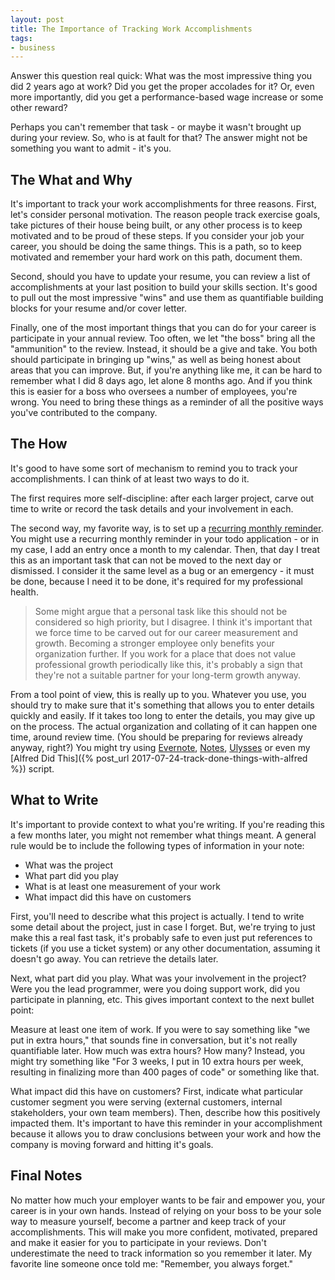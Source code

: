 ```yaml
---
layout: post
title: The Importance of Tracking Work Accomplishments
tags:
- business
---
```

Answer this question real quick: What was the most impressive thing you did 2 years ago at work?  Did you get the proper accolades for it? Or, even more importantly, did you get a performance-based wage increase or some other reward?  

Perhaps you can't remember that task - or maybe it wasn't brought up during your review.  So, who is at fault for that?  The answer might not be something you want to admit - it's you.

## The What and Why

It's important to track your work accomplishments for three reasons.  First, let's consider personal motivation.  The reason people track exercise goals, take pictures of their house being built, or any other process is to keep motivated and to be proud of these steps.  If you consider your job your career, you should be doing the same things.  This is a path, so to keep motivated and remember your hard work on this path, document them.

Second, should you have to update your resume, you can review a list of accomplishments at your last position to build your skills section.  It's good to pull out the most impressive "wins" and use them as quantifiable building blocks for your resume and/or cover letter.

Finally, one of the most important things that you can do for your career is participate in your annual review.  Too often, we let "the boss" bring all the "ammunition" to the review.  Instead, it should be a give and take.  You both should participate in bringing up "wins," as well as being honest about areas that you can improve.  But, if you're anything like me, it can be hard to remember what I did 8 days ago, let alone 8 months ago.  And if you think this is easier for a boss who oversees a number of employees, you're wrong.  You need to bring these things as a reminder of all the positive ways you've contributed to the company.

## The How

It's good to have some sort of mechanism to remind you to track your accomplishments.  I can think of at least two ways to do it.

The first requires more self-discipline: after each larger project, carve out time to write or record the task details and your involvement in each.  

The second way, my favorite way, is to set up a [recurring monthly reminder](https://support.google.com/calendar/answer/37115?co=GENIE.Platform%3DDesktop&hl=en).  You might use a recurring monthly reminder in your todo application - or in my case, I add an entry once a month to my calendar.  Then, that day I treat this as an important task that can not be moved to the next day or dismissed.  I consider it the same level as a bug or an emergency - it must be done, because I need it to be done, it's required for my professional health.

> Some might argue that a personal task like this should not be considered so high priority, but I disagree.  I think it's important that we force time to be carved out for our career measurement and growth.  Becoming a stronger employee only benefits your organization further. If you work for a place that does not value professional growth periodically like this, it's probably a sign that they're not a suitable partner for your long-term growth anyway.

From a tool point of view, this is really up to you.  Whatever you use, you should try to make sure that it's something that allows you to enter details quickly and easily. If it takes too long to enter the details, you may give up on the process.  The actual organization and collating of it can happen one time, around review time. (You should be preparing for reviews already anyway, right?)  You might try using [Evernote](https://evernote.com/), [Notes](https://support.apple.com/kb/PH22608?locale=en_US), [Ulysses](https://www.ulyssesapp.com/) or even my [Alfred Did This]({% post_url 2017-07-24-track-done-things-with-alfred %}) script.

## What to Write

It's important to provide context to what you're writing.  If you're reading this a few months later, you might not remember what things meant.  A general rule would be to include the following types of information in your note:

- What was the project
- What part did you play
- What is at least one measurement of your work
- What impact did this have on customers

First, you'll need to describe what this project is actually.  I tend to write some detail about the project, just in case I forget.  But, we're trying to just make this a real fast task, it's probably safe to even just put references to tickets (if you use a ticket system) or any other documentation, assuming it doesn't go away.  You can retrieve the details later.

Next, what part did you play.  What was your involvement in the project?  Were you the lead programmer, were you doing support work, did you participate in planning, etc.  This gives important context to the next bullet point:

Measure at least one item of work.  If you were to say something like "we put in extra hours," that sounds fine in conversation, but it's not really quantifiable later.  How much was extra hours?  How many? Instead, you might try something like "For 3 weeks, I put in 10 extra hours per week, resulting in finalizing more than 400 pages of code" or something like that.

What impact did this have on customers?  First, indicate what particular customer segment you were serving (external customers, internal stakeholders, your own team members).  Then, describe how this positively impacted them. It's important to have this reminder in your accomplishment because it allows you to draw conclusions between your work and how the company is moving forward and hitting it's goals.

## Final Notes

No matter how much your employer wants to be fair and empower you, your career is in your own hands.  Instead of relying on your boss to be your sole way to measure yourself, become a partner and keep track of your accomplishments. This will make you more confident, motivated, prepared and make it easier for you to participate in your reviews.  Don't underestimate the need to track information so you remember it later.  My favorite line someone once told me: "Remember, you always forget."